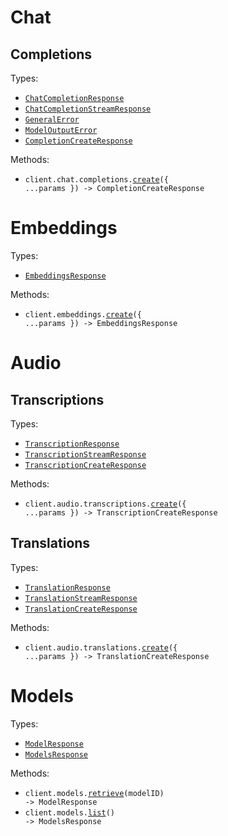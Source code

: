 # Chat

## Completions

Types:

- <code><a href="./src/resources/chat/completions.ts">ChatCompletionResponse</a></code>
- <code><a href="./src/resources/chat/completions.ts">ChatCompletionStreamResponse</a></code>
- <code><a href="./src/resources/chat/completions.ts">GeneralError</a></code>
- <code><a href="./src/resources/chat/completions.ts">ModelOutputError</a></code>
- <code><a href="./src/resources/chat/completions.ts">CompletionCreateResponse</a></code>

Methods:

- <code title="post /chat/completions">client.chat.completions.<a href="./src/resources/chat/completions.ts">create</a>({ ...params }) -> CompletionCreateResponse</code>

# Embeddings

Types:

- <code><a href="./src/resources/embeddings.ts">EmbeddingsResponse</a></code>

Methods:

- <code title="post /embeddings">client.embeddings.<a href="./src/resources/embeddings.ts">create</a>({ ...params }) -> EmbeddingsResponse</code>

# Audio

## Transcriptions

Types:

- <code><a href="./src/resources/audio/transcriptions.ts">TranscriptionResponse</a></code>
- <code><a href="./src/resources/audio/transcriptions.ts">TranscriptionStreamResponse</a></code>
- <code><a href="./src/resources/audio/transcriptions.ts">TranscriptionCreateResponse</a></code>

Methods:

- <code title="post /audio/transcriptions">client.audio.transcriptions.<a href="./src/resources/audio/transcriptions.ts">create</a>({ ...params }) -> TranscriptionCreateResponse</code>

## Translations

Types:

- <code><a href="./src/resources/audio/translations.ts">TranslationResponse</a></code>
- <code><a href="./src/resources/audio/translations.ts">TranslationStreamResponse</a></code>
- <code><a href="./src/resources/audio/translations.ts">TranslationCreateResponse</a></code>

Methods:

- <code title="post /audio/translations">client.audio.translations.<a href="./src/resources/audio/translations.ts">create</a>({ ...params }) -> TranslationCreateResponse</code>

# Models

Types:

- <code><a href="./src/resources/models.ts">ModelResponse</a></code>
- <code><a href="./src/resources/models.ts">ModelsResponse</a></code>

Methods:

- <code title="get /models/{model_id}">client.models.<a href="./src/resources/models.ts">retrieve</a>(modelID) -> ModelResponse</code>
- <code title="get /models">client.models.<a href="./src/resources/models.ts">list</a>() -> ModelsResponse</code>
